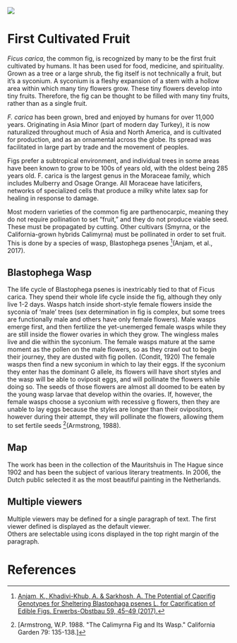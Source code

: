 <a href="https://juncture-digital.org"><img src="https://juncture-digital.org/images/ve-button.png"></a>

<param ve-config 
       title="FIGS"
       author="Elise Boisvert, Emma Van Metre, Alejandra Gonzalez, JSTOR Labs team"
       banner="https://i2.wp.com/www.themarginalian.org/wp-content/uploads/2020/01/elizabethblackwell_curiousherbal_fig.jpg?w=1366&ssl=1" 
       layout="vertical">

<!-- Entities discussed throughout the essay are typically defined before the essay text and
     are thus available in all text.  Entity identifiers (QIDs) can be found in either
     Wikipedia or Wikidata (https://www.wikidata.org)> -->
<param ve-entity eid="Q185372"> <!-- Girl with a Pearl Earring painting -->
<param ve-entity eid="Q41264"> <!-- Johannes Vermeer -->
<param ve-entity eid="Q221092"> <!-- Mauritshuis -->
<param ve-entity eid="Q36600"> <!-- The Hague -->

# First Cultivated Fruit
_Ficus carica_, the common fig, is recognized by many to be the first fruit cultivated by humans. It has been used for food, medicine, and spirituality. Grown as a tree or a large shrub, the fig itself is not technically a fruit, but it’s a syconium. A syconium is a fleshy expansion of a stem with a hollow area within which many tiny flowers grow. These tiny flowers develop into tiny fruits. Therefore, the fig can be thought to be filled with many tiny fruits, rather than as a single fruit. 
 
<param ve-image 
       url="https://radeecalcommunications.files.wordpress.com/2017/08/fig3.jpg">

_F. carica_ has been grown, bred and enjoyed by humans for over 11,000 years. Originating in Asia Minor (part of modern day Turkey), it is now naturalized throughout much of Asia and North America, and is cultivated for production, and as an ornamental across the globe. Its spread was facilitated in large part by trade and the movement of peoples. 

 <param ve-image 
       url="https://www.atlasbig.com/images/World-Figs-Production-Map.png">
    

Figs prefer a subtropical environment, and individual trees in some areas have been known to grow to be 100s of years old, with the oldest being 285 years old. F. carica is the largest genus in the Moraceae family, which includes Mulberry and Osage Orange. All Moraceae have laticifers, networks of specialized cells that produce a milky white latex sap for healing in response to damage.

<param ve-image 
       url="https://kalliergeia.com/wp-content/uploads/2018/03/14.-Ficus-carica-Kommi.jpg">

Most modern varieties of the common fig are parthenocarpic, meaning they do not require pollination to set “fruit,” and they do not produce viable seed. These must be propagated by cutting. Other cultivars (Smyrna, or the California-grown hybrids Calimyrna) must be pollinated in order to set fruit. This is done by a species of wasp, Blastophega psenes [^1](Anjam, et al., 2017). 

<param ve-image 
       url="https://alchetron.com/cdn/blastophaga-psenes-c5620701-61e1-4916-9f7c-1cfb0512c54-resize-750.jpeg">

## Blastophega Wasp

The life cycle of Blastophega psenes is inextricably tied to that of Ficus carica. They spend their whole life cycle inside the fig, although they only live 1-2 days. Wasps hatch inside short-style female flowers inside the syconia of ‘male’ trees (sex determination in fig is complex, but some trees are functionally male and others have only female flowers). Male wasps emerge first, and then fertilize the yet-unemerged female wasps while they are still inside the flower ovaries in which they grow. The wingless males live and die within the syconium. The female wasps mature at the same moment as the pollen on the male flowers, so as they crawl out to begin their journey, they are dusted with fig pollen. (Condit, 1920) The female wasps then find a new syconium in which to lay their eggs. If the syconium they enter has the dominant G allele, its flowers will have short styles and the wasp will be able to oviposit eggs, and will pollinate the flowers while doing so. The seeds of those flowers are almost all doomed to be eaten by the young wasp larvae that develop within the ovaries. If, however, the female wasps choose a syconium with recessive g flowers, then they are unable to lay eggs because the styles are longer than their ovipositors, however during their attempt, they will pollinate the flowers, allowing them to set fertile seeds [^2](Armstrong, 1988).
<param ve-image 
       label="Ficus carica" 
       description="painting by Elizabeth Blackwell" 
       license="public domain" 
       url="https://i2.wp.com/www.themarginalian.org/wp-content/uploads/2020/01/elizabethblackwell_curiousherbal_fig.jpg?w=1366&ssl=1">

## Map

The work has been in the collection of the Mauritshuis in The Hague since 1902 and has been the subject of various 
literary treatments. In 2006, the Dutch public selected it as the most beautiful painting in the Netherlands.
<param ve-map center="Q36600" zoom="11" prefer-geojson>

## Multiple viewers

Multiple viewers may be defined for a single paragraph of text.  The first viewer defined is displayed as the default viewer.  
Others are selectable using icons displayed in the top right margin of the paragraph.
<param ve-image 
       manifest="https://radeecalcommunications.files.wordpress.com/2017/08/fig3.jpg">
<param ve-map center="Q36600" zoom="11">

# References

[^1]: [Anjam, K., Khadivi-Khub, A. & Sarkhosh, A. The Potential of Caprifig Genotypes for Sheltering Blastophaga psenes L. for Caprification of Edible Figs. Erwerbs-Obstbau 59, 45–49 (2017).](https://doi.org/10.1007/s10341-016-0296-4)
[^2]: [Armstrong, W.P. 1988. "The Calimyrna Fig and Its Wasp." California Garden 79: 135-138.]

